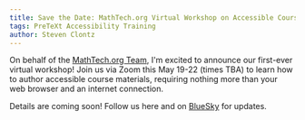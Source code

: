 ```yaml
---
title: Save the Date: MathTech.org Virtual Workshop on Accessible Course Materials (May 2025)
tags: PreTeXt Accessibility Training
author: Steven Clontz
---
```


On behalf of the [MathTech.org Team](/about/), I'm excited to announce
our first-ever virtual workshop! Join us via Zoom this May 19-22 (times TBA)
to learn how to author accessible course materials, requiring nothing more
than your web browser and an internet connection.

Details are coming soon! Follow us here and on
[BlueSky](https://bsky.app/profile/mathtech.org) for updates.
